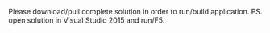 Please download/pull complete solution in order to run/build application.
PS. open solution in Visual Studio 2015 and run/F5.
